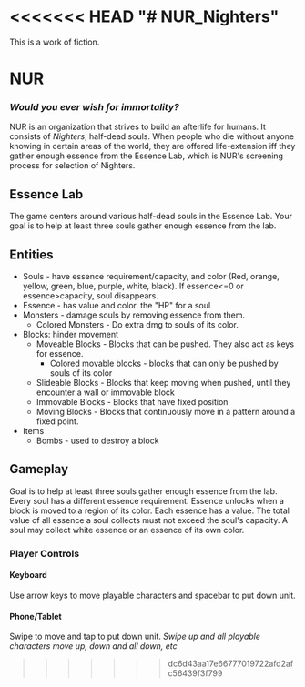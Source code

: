 <<<<<<< HEAD
"# NUR_Nighters" 
=======
This is a work of fiction.
# NUR 
### *Would you ever wish for immortality?*
NUR is an organization that strives to build an afterlife for humans. It consists of *Nighters*, half-dead souls. When people who die without anyone knowing in certain areas of the world, they are offered life-extension iff they gather enough essence from the Essence Lab, which is NUR's screening process for selection of Nighters.  
## Essence Lab

The game centers around various half-dead souls in the Essence Lab. Your goal is to help at least three souls gather enough essence from the lab. 

## Entities
* Souls - have essence requirement/capacity, and color (Red, orange, yellow, green, blue, purple, white, black). If essence<=0 or essence>capacity, soul disappears.
* Essence - has value and color. the "HP" for a soul
* Monsters - damage souls by removing essence from them.
  * Colored Monsters - Do extra dmg to souls of its color.
* Blocks: hinder movement
  * Moveable Blocks - Blocks that can be pushed. They also act as keys for essence.
    * Colored movable blocks - blocks that can only be pushed by souls of its color
  * Slideable Blocks - Blocks that keep moving when pushed, until they encounter a wall or immovable block  
  * Immovable Blocks - Blocks that have fixed position
  * Moving Blocks - Blocks that continuously move in a pattern around a fixed point.
* Items
  * Bombs - used to destroy a block

## Gameplay
Goal is to help at least three souls gather enough essence from the lab.
Every soul has a different essence requirement. Essence unlocks when a block is moved to a region of its color. 
Each essence has a value. The total value of all essence a soul collects must not exceed the soul's capacity. A soul may collect white essence or an essence of its own color.

### Player Controls
#### Keyboard
Use arrow keys to move playable characters and spacebar to put down unit.
#### Phone/Tablet
Swipe to move and tap to put down unit.
*Swipe up and all playable characters move up, down and all down, etc*

>>>>>>> dc6d43aa17e66777019722afd2afc56439f3f799
